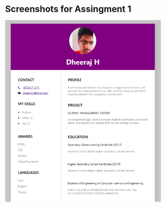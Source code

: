 # Screenshots for Assingment 1

![Alt text](/Assignments/Dheeraj/Assignment-1/Screenshot.png?raw=true)
